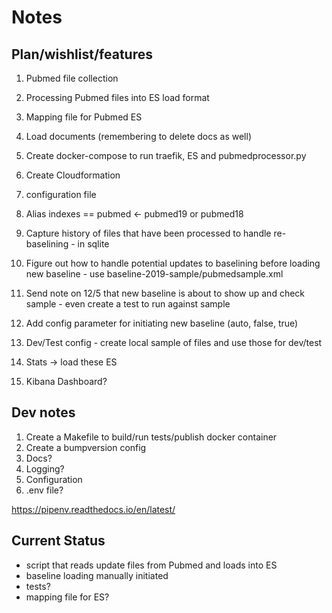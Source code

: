 # Notes


## Plan/wishlist/features

1. Pubmed file collection
1. Processing Pubmed files into ES load format
1. Mapping file for Pubmed ES
1. Load documents (remembering to delete docs as well)
1. Create docker-compose to run traefik, ES and pubmedprocessor.py
1. Create Cloudformation
1. configuration file
1. Alias indexes == pubmed <- pubmed19  or pubmed18
1. Capture history of files that have been processed to handle re-baselining - in sqlite
1. Figure out how to handle potential updates to baselining before loading new baseline - use baseline-2019-sample/pubmedsample.xml
1. Send note on 12/5 that new baseline is about to show up and check sample - even create a test to run against sample
1. Add config parameter for initiating new baseline (auto, false, true)

1. Dev/Test config - create local sample of files and use those for dev/test
1. Stats -> load these ES
1. Kibana Dashboard?

## Dev notes
1. Create a Makefile to build/run tests/publish docker container
1. Create a bumpversion config
1. Docs?
1. Logging?
1. Configuration
1. .env file?

https://pipenv.readthedocs.io/en/latest/


## Current Status

* script that reads update files from Pubmed and loads into ES
* baseline loading manually initiated
* tests?
* mapping file for ES?
